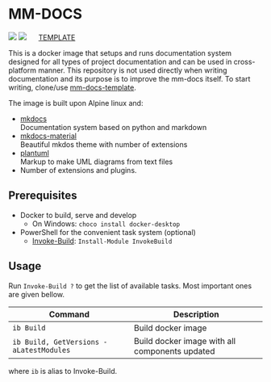 # MM-DOCS

[![](https://img.shields.io/docker/v/majkinetor/mm-docs/0.5.0?label=mm-docs)](https://hub.docker.com/r/majkinetor/mm-docs)  ![](https://img.shields.io/docker/pulls/majkinetor/mm-docs) &nbsp;&nbsp;&nbsp;&nbsp; [TEMPLATE](https://github.com/majkinetor/mm-docs-template) 

This is a docker image that setups and runs documentation system designed for all types of project documentation and can be used in cross-platform manner. This repository is not used directly when writing documentation and its purpose is to improve the mm-docs itself. To start writing, clone/use [mm-docs-template](https://github.com/majkinetor/mm-docs-template.git).

The image is built upon Alpine linux and:

- [mkdocs](https://www.mkdocs.org/)<br>
Documentation system based on python and markdown
- [mkdocs-material](https://squidfunk.github.io/mkdocs-material/)<br>
Beautiful mkdos theme with number of extensions
- [plantuml](http://plantuml.com)<br>
Markup to make UML diagrams from text files
- Number of extensions and plugins.

## Prerequisites

- Docker to build, serve and develop
  - On Windows: `choco install docker-desktop`
- PowerShell for the convenient task system (optional)
    - [Invoke-Build](https://github.com/nightroman/Invoke-Build): `Install-Module InvokeBuild`

## Usage

Run `Invoke-Build ?` to get the list of available tasks. Most important ones are given bellow.

|                       Command            |                  Description                   |
| ---------------------------------------- | ---------------------------------------------- |
| `ib Build`                               | Build docker image                             |
| `ib Build, GetVersions -aLatestModules ` | Build docker image with all components updated |

where `ib` is alias to Invoke-Build.


